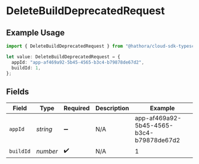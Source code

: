 # DeleteBuildDeprecatedRequest

## Example Usage

```typescript
import { DeleteBuildDeprecatedRequest } from "@hathora/cloud-sdk-typescript/models/operations";

let value: DeleteBuildDeprecatedRequest = {
  appId: "app-af469a92-5b45-4565-b3c4-b79878de67d2",
  buildId: 1,
};
```

## Fields

| Field                                    | Type                                     | Required                                 | Description                              | Example                                  |
| ---------------------------------------- | ---------------------------------------- | ---------------------------------------- | ---------------------------------------- | ---------------------------------------- |
| `appId`                                  | *string*                                 | :heavy_minus_sign:                       | N/A                                      | app-af469a92-5b45-4565-b3c4-b79878de67d2 |
| `buildId`                                | *number*                                 | :heavy_check_mark:                       | N/A                                      | 1                                        |